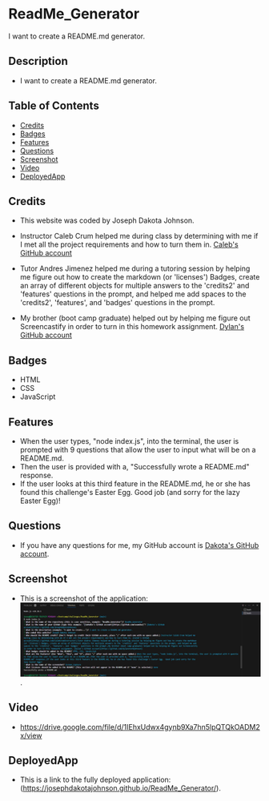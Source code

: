 # ReadMe_Generator
I want to create a README.md generator.

## Description

 - I want to create a README.md generator.

## Table of Contents

  - [Credits](#credits)
  - [Badges](#badges)
  - [Features](#features)
  - [Questions](#questions)
  - [Screenshot](#screenshot)
  - [Video](#video)
  - [DeployedApp](#deployedApp)

## Credits

 - This website was coded by Joseph Dakota Johnson.

 - Instructor Caleb Crum helped me during class by determining with me if I met all the project requirements and how to turn them in. [Caleb's GitHub account](https://github.com/CalebCrumInstructor)

 - Tutor Andres Jimenez helped me during a tutoring session by helping me figure out how to create the markdown (or 'licenses') Badges, create an array of different objects for multiple answers to the 'credits2' and 'features' questions in the prompt, and helped me add spaces to the 'credits2', 'features', and 'badges'  questions in the prompt.

 - My brother (boot camp graduate) helped out by helping me figure out Screencastify in order to turn in this homework assignment. [Dylan's GitHub account](https://github.com/dylanstormjohnson)

## Badges

 - HTML
 - CSS
 - JavaScript

## Features

 - When the user types, "node index.js", into the terminal, the user is prompted with 9 questions that allow the user to input what will be on a README.md.
 - Then the user is provided with a, "Successfully wrote a README.md" response.
 - If the user looks at this third feature in the README.md, he or she has found this challenge's Easter Egg.  Good job (and sorry for the lazy Easter Egg)!

## Questions

 - If you have any questions for me, my GitHub account is [Dakota's GitHub account](https://github.com/josephdakotajohnson).

## Screenshot

 - This is a screenshot of the application: ![Application Screenshot](assets/images/Screen_Capture.JPG).

## Video

 - https://drive.google.com/file/d/1IEhxUdwx4gynb9Xa7hn5lpQTQkOADM2x/view

## DeployedApp

 - This is a link to the fully deployed application: (https://josephdakotajohnson.github.io/ReadMe_Generator/).
